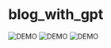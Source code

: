 # blog_with_gpt

![DEMO](https://github.com/MOUGINM/project_picture/blob/main/blog_with_gpt_3.5/1v1.png)
![DEMO](https://github.com/MOUGINM/project_picture/blob/main/blog_with_gpt_3.5/2v1.png)
![DEMO](https://github.com/MOUGINM/project_picture/blob/main/blog_with_gpt_3.5/3v1.png)

